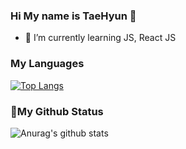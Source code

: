### Hi My name is TaeHyun 👋


- 🌱 I’m currently learning JS, React JS


### My Languages

[![Top Langs](https://github-readme-stats.vercel.app/api/top-langs/?username=anuraghazra&layout=compact)](https://github.com/anuraghazra/github-readme-stats)

### 📖My Github Status    



![Anurag's github stats](https://github-readme-stats.vercel.app/api?username=qlemql&show_icons=true&theme=react)

